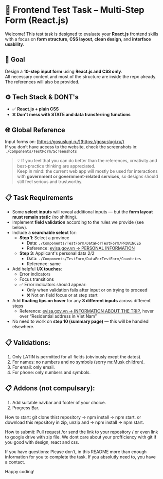# 🧪 Frontend Test Task – Multi-Step Form (React.js)

Welcome! This test task is designed to evaluate your **React.js** frontend skills with a focus on **form structure**, **CSS layout**, **clean design**, and **interface usability**.



## 🎯 Goal

Design a **10-step input form** using **React.js and CSS only**.  
All necessary content and most of the structure are inside the repo already.  
The references will also be provided.



## ⚙️ Tech Stack & DONT's

- ✅ **React.js + plain CSS**
- ❌ **Don't mess with STATE and data transferring functions**



## 🌐 Global Reference

Input forms on: [https://gosuslugi.ru/](https://gosuslugi.ru/)  
If you don’t have access to the website, check the screenshots in:  
`./Components/TestForm/Screenshots`

> 💡 If you feel that you can do better than the references, creativity and best-practice thinking are appreciated.  
> Keep in mind: the current web app will mostly be used for interactions with **government or government-related services**, so designs should still feel serious and trustworthy.


## 📋 Task Requirements

- Some **select inputs** will reveal additional inputs — but the **form layout must remain static** (no shifting).
- Implement **field validation** according to the rules we provide (see below).
- Include a **searchable select** for:
  - **Step 1**: Select a province  
    - Data: `./Components/TestForm/DataForTestForm/PROVINCES`  
    - Reference: [evisa.gov.vn → PERSONAL INFORMATION](https://evisa.gov.vn/e-visa/foreigners)
  - **Step 3**: Applicant's personal data 2/2  
    - Data: `./Components/TestForm/DataForTestForm/Countries`
    - Reference: same
- Add helpful **UX touches**:
  - Error indicators
  - Focus transitions
  - ✅ Error indicators should appear:
    - Only when validation fails after input or on trying to proceed
    - ❌ Not on field focus or at step start
- Add **floating tips on hover** for any **3 different inputs** across different steps  
  - Reference: [evisa.gov.vn → INFORMATION ABOUT THE TRIP](https://evisa.gov.vn/e-visa/foreigners), hover over “Residential address in Viet Nam”
- No need to work on **step 10 (summary page)** — this will be handled elsewhere.

## 📋 Validations:
1. Only LATIN is permitted for all fields (obviously exept the dates).
2. For names: no numbers and no symbols (sorry mr.Musk children).
3. For email: only email.
4. For phone: only numbers and symbols.

## 📋 Addons (not compulsary):
1. Add suitable navbar and footer of your choice.
2. Progress Bar.

How to start:
git clone thist repository -> npm install -> npm start.
or download this repository in zip, unzip and -> npm install -> npm start.

How to submit:
Pull request /or send the link to your repository / or even link to google drive with zip file. We dont care about your profficiency with git if you good with design, react and css.

If you have questions:
Please don't, in this README more than enough information for you to complete the task.
If you absolutly need to, you have a contact.

Happy coding!
